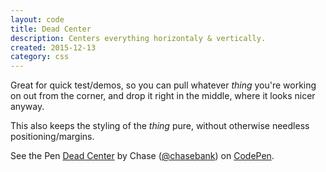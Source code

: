 ```yaml
---
layout: code
title: Dead Center
description: Centers everything horizontaly & vertically.
created: 2015-12-13
category: css
---
```


Great for quick test/demos, so you can pull whatever *thing* you're working on out from the corner, and drop it right in the middle, where it looks nicer anyway.

This also keeps the styling of the *thing* pure, without otherwise needless positioning/margins.

<p data-height="253" data-theme-id="21051" data-slug-hash="c718236015f86f38e9bdd80cafd7ad3e" data-default-tab="css,result" data-user="chasebank" data-embed-version="2" data-pen-title="Dead Center" data-editable="true" class="codepen">See the Pen <a href="http://codepen.io/chasebank/pen/c718236015f86f38e9bdd80cafd7ad3e/">Dead Center</a> by Chase (<a href="http://codepen.io/chasebank">@chasebank</a>) on <a href="http://codepen.io">CodePen</a>.</p>
<script async src="https://production-assets.codepen.io/assets/embed/ei.js"></script>
